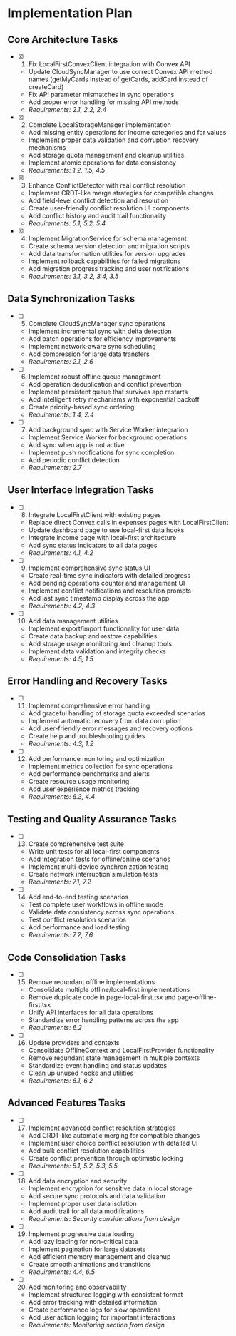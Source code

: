 # Implementation Plan

## Core Architecture Tasks

- [x] 1. Fix LocalFirstConvexClient integration with Convex API
  - Update CloudSyncManager to use correct Convex API method names (getMyCards instead of getCards, addCard instead of createCard)
  - Fix API parameter mismatches in sync operations
  - Add proper error handling for missing API methods
  - _Requirements: 2.1, 2.2, 2.4_

- [x] 2. Complete LocalStorageManager implementation
  - Add missing entity operations for income categories and for values
  - Implement proper data validation and corruption recovery mechanisms
  - Add storage quota management and cleanup utilities
  - Implement atomic operations for data consistency
  - _Requirements: 1.2, 1.5, 4.5_

- [x] 3. Enhance ConflictDetector with real conflict resolution
  - Implement CRDT-like merge strategies for compatible changes
  - Add field-level conflict detection and resolution
  - Create user-friendly conflict resolution UI components
  - Add conflict history and audit trail functionality
  - _Requirements: 5.1, 5.2, 5.4_

- [x] 4. Implement MigrationService for schema management
  - Create schema version detection and migration scripts
  - Add data transformation utilities for version upgrades
  - Implement rollback capabilities for failed migrations
  - Add migration progress tracking and user notifications
  - _Requirements: 3.1, 3.2, 3.4, 3.5_

## Data Synchronization Tasks

- [ ] 5. Complete CloudSyncManager sync operations
  - Implement incremental sync with delta detection
  - Add batch operations for efficiency improvements
  - Implement network-aware sync scheduling
  - Add compression for large data transfers
  - _Requirements: 2.1, 2.6_

- [ ] 6. Implement robust offline queue management
  - Add operation deduplication and conflict prevention
  - Implement persistent queue that survives app restarts
  - Add intelligent retry mechanisms with exponential backoff
  - Create priority-based sync ordering
  - _Requirements: 1.4, 2.4_

- [ ] 7. Add background sync with Service Worker integration
  - Implement Service Worker for background operations
  - Add sync when app is not active
  - Implement push notifications for sync completion
  - Add periodic conflict detection
  - _Requirements: 2.7_

## User Interface Integration Tasks

- [ ] 8. Integrate LocalFirstClient with existing pages
  - Replace direct Convex calls in expenses pages with LocalFirstClient
  - Update dashboard page to use local-first data hooks
  - Integrate income page with local-first architecture
  - Add sync status indicators to all data pages
  - _Requirements: 4.1, 4.2_

- [ ] 9. Implement comprehensive sync status UI
  - Create real-time sync indicators with detailed progress
  - Add pending operations counter and management UI
  - Implement conflict notifications and resolution prompts
  - Add last sync timestamp display across the app
  - _Requirements: 4.2, 4.3_

- [ ] 10. Add data management utilities
  - Implement export/import functionality for user data
  - Create data backup and restore capabilities
  - Add storage usage monitoring and cleanup tools
  - Implement data validation and integrity checks
  - _Requirements: 4.5, 1.5_

## Error Handling and Recovery Tasks

- [ ] 11. Implement comprehensive error handling
  - Add graceful handling of storage quota exceeded scenarios
  - Implement automatic recovery from data corruption
  - Add user-friendly error messages and recovery options
  - Create help and troubleshooting guides
  - _Requirements: 4.3, 1.2_

- [ ] 12. Add performance monitoring and optimization
  - Implement metrics collection for sync operations
  - Add performance benchmarks and alerts
  - Create resource usage monitoring
  - Add user experience metrics tracking
  - _Requirements: 6.3, 4.4_

## Testing and Quality Assurance Tasks

- [ ] 13. Create comprehensive test suite
  - Write unit tests for all local-first components
  - Add integration tests for offline/online scenarios
  - Implement multi-device synchronization testing
  - Create network interruption simulation tests
  - _Requirements: 7.1, 7.2_

- [ ] 14. Add end-to-end testing scenarios
  - Test complete user workflows in offline mode
  - Validate data consistency across sync operations
  - Test conflict resolution scenarios
  - Add performance and load testing
  - _Requirements: 7.2, 7.6_

## Code Consolidation Tasks

- [ ] 15. Remove redundant offline implementations
  - Consolidate multiple offline/local-first implementations
  - Remove duplicate code in page-local-first.tsx and page-offline-first.tsx
  - Unify API interfaces for all data operations
  - Standardize error handling patterns across the app
  - _Requirements: 6.2_

- [ ] 16. Update providers and contexts
  - Consolidate OfflineContext and LocalFirstProvider functionality
  - Remove redundant state management in multiple contexts
  - Standardize event handling and status updates
  - Clean up unused hooks and utilities
  - _Requirements: 6.1, 6.2_

## Advanced Features Tasks

- [ ] 17. Implement advanced conflict resolution strategies
  - Add CRDT-like automatic merging for compatible changes
  - Implement user choice conflict resolution with detailed UI
  - Add bulk conflict resolution capabilities
  - Create conflict prevention through optimistic locking
  - _Requirements: 5.1, 5.2, 5.3, 5.5_

- [ ] 18. Add data encryption and security
  - Implement encryption for sensitive data in local storage
  - Add secure sync protocols and data validation
  - Implement proper user data isolation
  - Add audit trail for all data modifications
  - _Requirements: Security considerations from design_

- [ ] 19. Implement progressive data loading
  - Add lazy loading for non-critical data
  - Implement pagination for large datasets
  - Add efficient memory management and cleanup
  - Create smooth animations and transitions
  - _Requirements: 4.4, 6.5_

- [ ] 20. Add monitoring and observability
  - Implement structured logging with consistent format
  - Add error tracking with detailed information
  - Create performance logs for slow operations
  - Add user action logging for important interactions
  - _Requirements: Monitoring section from design_